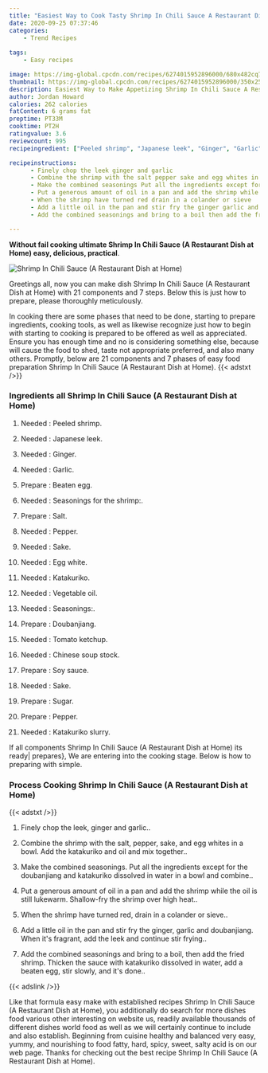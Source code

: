 ```yaml
---
title: "Easiest Way to Cook Tasty Shrimp In Chili Sauce A Restaurant Dish at Home"
date: 2020-09-25 07:37:46
categories:
    - Trend Recipes
    
tags:
    - Easy recipes

image: https://img-global.cpcdn.com/recipes/6274015952896000/680x482cq70/shrimp-in-chili-sauce-a-restaurant-dish-at-home-recipe-main-photo.jpg
thumbnail: https://img-global.cpcdn.com/recipes/6274015952896000/350x250cq70/shrimp-in-chili-sauce-a-restaurant-dish-at-home-recipe-main-photo.jpg
description: Easiest Way to Make Appetizing Shrimp In Chili Sauce A Restaurant Dish at Home with 21 ingredients and 7 stages of easy cooking.
author: Jordan Howard
calories: 262 calories
fatContent: 6 grams fat
preptime: PT33M
cooktime: PT2H
ratingvalue: 3.6
reviewcount: 995
recipeingredient: ["Peeled shrimp", "Japanese leek", "Ginger", "Garlic", "Beaten egg", "Seasonings for the shrimp", "Salt", "Pepper", "Sake", "Egg white", "Katakuriko", "Vegetable oil", "Seasonings", "Doubanjiang", "Tomato ketchup", "Chinese soup stock", "Soy sauce", "Sake", "Sugar", "Pepper", "Katakuriko slurry"]

recipeinstructions: 
      - Finely chop the leek ginger and garlic 
      - Combine the shrimp with the salt pepper sake and egg whites in a bowl Add the katakuriko and oil and mix together 
      - Make the combined seasonings Put all the ingredients except for the doubanjiang and katakuriko dissolved in water in a bowl and combine 
      - Put a generous amount of oil in a pan and add the shrimp while the oil is still lukewarm Shallowfry the shrimp over high heat 
      - When the shrimp have turned red drain in a colander or sieve 
      - Add a little oil in the pan and stir fry the ginger garlic and doubanjiang When its fragrant add the leek and continue stir frying 
      - Add the combined seasonings and bring to a boil then add the fried shrimp Thicken the sauce with katakuriko dissolved in water add a beaten egg stir slowly and its done

---
```




**Without fail cooking ultimate Shrimp In Chili Sauce (A Restaurant Dish at Home) easy, delicious, practical**. 


![Shrimp In Chili Sauce (A Restaurant Dish at Home)](https://img-global.cpcdn.com/recipes/6274015952896000/680x482cq70/shrimp-in-chili-sauce-a-restaurant-dish-at-home-recipe-main-photo.jpg "Shrimp In Chili Sauce (A Restaurant Dish at Home)")




Greetings all, now you can make dish Shrimp In Chili Sauce (A Restaurant Dish at Home) with 21 components and 7 steps. Below this is just how to prepare, please thoroughly meticulously.

In cooking there are some phases that need to be done, starting to prepare ingredients, cooking tools, as well as likewise recognize just how to begin with starting to cooking is prepared to be offered as well as appreciated. Ensure you has enough time and no is considering something else, because will cause the food to shed, taste not appropriate preferred, and also many others. Promptly, below are 21 components and 7 phases of easy food preparation Shrimp In Chili Sauce (A Restaurant Dish at Home).
{{< adstxt />}}

### Ingredients all Shrimp In Chili Sauce (A Restaurant Dish at Home)


1. Needed  : Peeled shrimp.

1. Needed  : Japanese leek.

1. Needed  : Ginger.

1. Needed  : Garlic.

1. Prepare  : Beaten egg.

1. Needed  : Seasonings for the shrimp:.

1. Prepare  : Salt.

1. Needed  : Pepper.

1. Needed  : Sake.

1. Needed  : Egg white.

1. Needed  : Katakuriko.

1. Needed  : Vegetable oil.

1. Needed  : Seasonings:.

1. Prepare  : Doubanjiang.

1. Needed  : Tomato ketchup.

1. Needed  : Chinese soup stock.

1. Prepare  : Soy sauce.

1. Needed  : Sake.

1. Prepare  : Sugar.

1. Prepare  : Pepper.

1. Needed  : Katakuriko slurry.



If all components Shrimp In Chili Sauce (A Restaurant Dish at Home) its ready| prepares}, We are entering into the cooking stage. Below is how to preparing with simple.

### Process Cooking Shrimp In Chili Sauce (A Restaurant Dish at Home)

{{< adstxt />}}


1. Finely chop the leek, ginger and garlic..



1. Combine the shrimp with the salt, pepper, sake, and egg whites in a bowl. Add the katakuriko and oil and mix together..



1. Make the combined seasonings. Put all the ingredients except for the doubanjiang and katakuriko dissolved in water in a bowl and combine..



1. Put a generous amount of oil in a pan and add the shrimp while the oil is still lukewarm. Shallow-fry the shrimp over high heat..



1. When the shrimp have turned red, drain in a colander or sieve..



1. Add a little oil in the pan and stir fry the ginger, garlic and doubanjiang. When it&#39;s fragrant, add the leek and continue stir frying..



1. Add the combined seasonings and bring to a boil, then add the fried shrimp. Thicken the sauce with katakuriko dissolved in water, add a beaten egg, stir slowly, and it&#39;s done..





{{< adslink />}}

Like that formula easy make with established recipes Shrimp In Chili Sauce (A Restaurant Dish at Home), you additionally do search for more dishes food various other interesting on website us, readily available thousands of different dishes world food as well as we will certainly continue to include and also establish. Beginning from cuisine healthy and balanced very easy, yummy, and nourishing to food fatty, hard, spicy, sweet, salty acid is on our web page. Thanks for checking out the best recipe Shrimp In Chili Sauce (A Restaurant Dish at Home).
